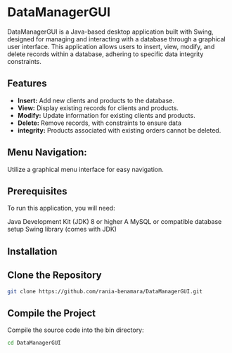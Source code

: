 # DataManagerGUI
DataManagerGUI is a Java-based desktop application built with Swing, designed for managing and interacting with a database through a graphical user interface. This application allows users to insert, view, modify, 
  and delete records within a database, adhering to specific data integrity constraints.</p>

## Features
- **Insert:** Add new clients and products to the database.
- **View:** Display existing records for clients and products.
- **Modify:** Update information for existing clients and products.
- **Delete:** Remove records, with constraints to ensure data 
- **integrity:** Products associated with existing orders cannot be deleted.
## Menu Navigation:
Utilize a graphical menu interface for easy navigation.
## Prerequisites
To run this application, you will need:

Java Development Kit (JDK) 8 or higher
A MySQL or compatible database setup
Swing library (comes with JDK)

## Installation
## Clone the Repository
```bash
git clone https://github.com/rania-benamara/DataManagerGUI.git

```
## Compile the Project
Compile the source code into the bin directory:

```bash
cd DataManagerGUI
```
